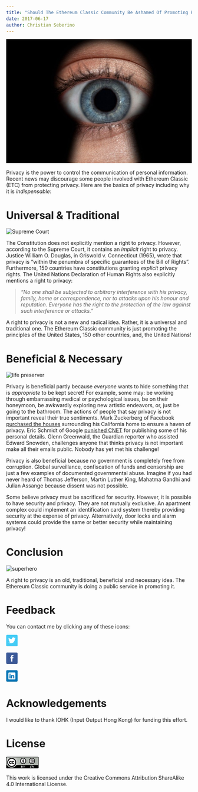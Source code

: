 ```yaml
---
title: "Should The Ethereum Classic Community Be Ashamed Of Promoting Privacy?"
date: 2017-06-17
author: Christian Seberino
---
```


![eye](./1*8jnsfnzwuPJ6FEs9wJE9XA.jpeg)

Privacy is the power to control the communication of personal information.
Recent news may discourage some people involved with Ethereum Classic (ETC) from
protecting privacy. Here are the basics of privacy including why it is
*indispensable*:

# Universal & Traditional

![Supreme Court](https://cdn-images-1.medium.com/max/800/0*LwgilwikjhWTWpvL.)

The Constitution does not explicitly mention a right to privacy. However,
according to the Supreme Court, it contains an *implicit* right to privacy.
Justice William O. Douglas, in Griswold v. Connecticut (1965), wrote that
privacy is “within the penumbra of specific guarantees of the Bill of Rights”.
Furthermore, 150 countries have constitutions granting *explicit* privacy
rights. The United Nations Declaration of Human Rights also explicitly mentions
a right to privacy:

> *“No one shall be subjected to arbitrary interference with his privacy, family,
> home or correspondence, nor to attacks upon his honour and reputation. Everyone
has the right to the protection of the law against such interference or
attacks.”*

A right to privacy is not a new and radical idea. Rather, it is a universal and
traditional one. The Ethereum Classic community is just promoting the principles
of the United States, 150 other countries, and, the United Nations!

# Beneficial & Necessary

![life preserver](https://cdn-images-1.medium.com/max/800/0*msWol8t8mHQPoAdK.)

Privacy is beneficial partly because *everyone* wants to hide something that is
*appropriate* to be kept secret! For example, some may: be working through
embarrassing medical or psychological issues, be on their honeymoon, be
awkwardly exploring new artistic endeavors, or, just be going to the bathroom.
The actions of people that say privacy is not important reveal their true
sentiments. Mark Zuckerberg of Facebook [purchased the
houses](http://time.com/money/4346766/mark-zuckerberg-houses/) surrounding his
California home to ensure a haven of privacy. Eric Schmidt of Google [punished
CNET](http://money.cnn.com/2005/08/05/technology/google_cnet/) for publishing
some of his personal details. Glenn Greenwald, the Guardian reporter who
assisted Edward Snowden, challenges anyone that thinks privacy is not important
make all their emails public. Nobody has yet met his challenge!

Privacy is also beneficial because *no* government is completely free from
corruption. Global surveillance, confiscation of funds and censorship are just a
few examples of documented governmental abuse. Imagine if you had never heard of
Thomas Jefferson, Martin Luther King, Mahatma Gandhi and Julian Assange because
dissent was not possible.

Some believe privacy must be sacrificed for security. However, it is possible to
have security and privacy. They are not mutually exclusive. An apartment complex
could implement an identification card system thereby providing security at the
expense of privacy. Alternatively, door locks and alarm systems could provide
the same or better security while maintaining privacy!

# Conclusion

![superhero](https://cdn-images-1.medium.com/max/800/0*xFpLXELmoH3IVy5p.)

A right to privacy is an old, traditional, beneficial and necessary idea. The
Ethereum Classic community is doing a public service in promoting it.

# Feedback

You can contact me by clicking any of these icons:

![Twitter](./0*5dRXFJS3OOOa-JMA.png)

![Facebook](./0*Gw1MixydNP99PwEZ.png)

![LinkedIn](./0*aih0AaeN_3NfF1aX.png)

# Acknowledgements

I would like to thank IOHK (Input Output Hong Kong) for funding this effort.

# License

![](./0*RM878FeP_8eediXE.png)

This work is licensed under the Creative Commons Attribution ShareAlike 4.0
International License.
